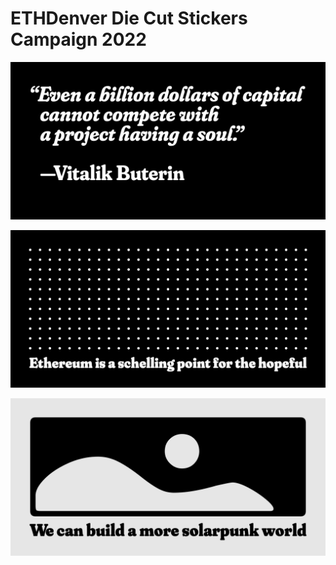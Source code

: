 # ETHDenver Die Cut Stickers Campaign 2022

![Quote 001](images/quote-001-vitalik.png)

![Quote 002](images/quote-002-owocki.png)

![Quote 003](images/quote-003-solarpunk-world.png)
